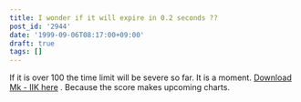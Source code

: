 ```yaml
---
title: I wonder if it will expire in 0.2 seconds ??
post_id: '2944'
date: '1999-09-06T08:17:00+09:00'
draft: true
tags: []
---
```


If it is over 100 the time limit will be severe so far. It is a moment. [Download Mk - IIK here](/2938) . Because the score makes upcoming charts.
